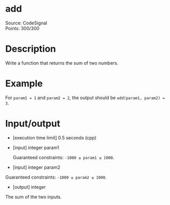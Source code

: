 # add
Source: CodeSignal <br>
Points: 300/300

# Description

Write a function that returns the sum of two numbers.

# Example

For `param1 = 1` and `param2 = 2`, the output should be `add(param1, param2) = 3`.

# Input/output

* [execution time limit] 0.5 seconds (cpp)

* [input] integer param1

  Guaranteed constraints:
  `-1000 ≤ param1 ≤ 1000`.

* [input] integer param2

 Guaranteed constraints:
 `-1000 ≤ param2 ≤ 1000`.

* [output] integer

 The sum of the two inputs.
